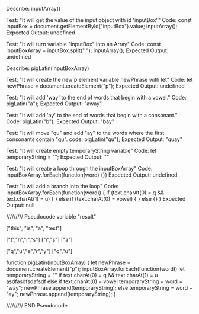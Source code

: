 
Describe: inputArray()

Test: "It will get the value of the input object with id 'inputBox'."
Code: 
const inputBox = document.getElementById("inputBox").value;
inputArray();
Expected Output: undefined

Test: "It will turn variable "inputBox" into an Array"
Code: 
const inputBoxArray = inputBox.split(" ");
inputArray();
Expected Output: undefined



Describe: pigLatin(inputBoxArray)

Test: "It will create the new p element variable newPhrase with let"
Code: let newPhrase = document.createElement("p");
Expected Output: undefined

Test: "It will add 'way' to the end of words that begin with a vowel."
Code: pigLatin("a");
Expected Output: "away"

Test: "It will add 'ay' to the end of words that begin with a consonant."
Code: pigLatin("b");
Expected Output: "bay"
 
Test: "It will move "qu"  and add "ay" to the words where the first consonants contain "qu".
code: pigLatin("qu");
Expected Output: "quay"

Test: "It will create empty temporaryString variable"
Code: let temporaryString = "";
Expected Output: ""

Test: "It will create a loop through the inputBoxArray"
Code: inputBoxArray.forEach(function(word) {})
Expected Output: undefined

Test: "It will add a branch into the loop"
Code:  inputBoxArray.forEach(function(word)) {
        if (text.charAt(0) = q && text.charAt(1) = u) {
        } else if (text.charAt(0) = vowel) {
        } else {}
          }
Expected Output: null






///////// Pseudocode
variable "result"

["this", "is", "a", "test"]

["t","h","i","s"]  ["i","s"] ["a"]

["q","u","e","r","y"]
["q","u"]



function pigLatin(inputBoxArray) {
  let newPhrase = document.createElement("p");
  inputBoxArray.forEach(function(word))
    let temporaryString = ""
    if text.charAt(0) = q && text.charAt(1) = u
      asdfasdfsdafsdf
    else if text.charAt(0) = vowel
      temporaryString = word + "way";
      newPhrase.append(temporaryString);
    else 
      temporaryString = word + "ay";
      newPhrase.append(temporaryString);
}

///////// END Pseudocode



